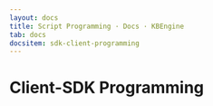```yaml
---
layout: docs
title: Script Programming · Docs · KBEngine
tab: docs
docsitem: sdk-client-programming
---
```


Client-SDK Programming
====================

